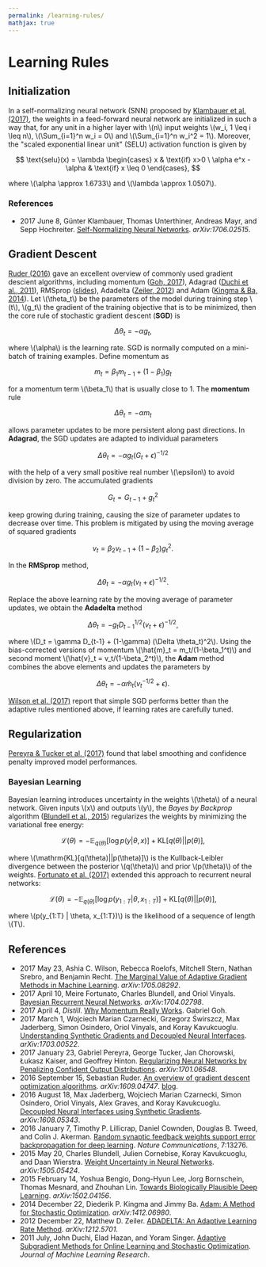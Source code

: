 ```yaml
---
permalink: /learning-rules/
mathjax: true
---
```

# Learning Rules

## Initialization

In a self-normalizing neural network (SNN) proposed by [Klambauer et al. (2017)](https://arxiv.org/abs/1706.02515), the weights in a feed-forward neural network are initialized in such a way that, for any unit in a higher layer with \\(n\\) input weights \\(w_i, 1 \leq i \leq n\\), \\(\Sum_{i=1}^n w_i = 0\\) and \\(\Sum_{i=1}^n w_i^2 = 1\\). Moreover, the "scaled exponential linear unit" (SELU) activation function is given by

$$
\text{selu}(x) = \lambda
  \begin{cases}
    x & \text{if} x>0 \
    \alpha e^x - \alpha & \text{if} x \leq 0
  \end{cases},
$$

where \\(\alpha \approx 1.6733\\) and \\(\lambda \approx 1.0507\\).

### References

* 2017 June 8, Günter Klambauer, Thomas Unterthiner, Andreas Mayr, and Sepp Hochreiter. [Self-Normalizing Neural Networks](https://arxiv.org/abs/1706.02515). *arXiv:1706.02515*.

## Gradient Descent

[Ruder (2016)](https://arxiv.org/abs/1609.04747) gave an excellent overview of commonly used gradient descient algorithms, including momentum ([Goh, 2017](http://distill.pub/2017/momentum/)), Adagrad ([Duchi et al., 2011](http://jmlr.org/papers/v12/duchi11a.html)), RMSprop ([slides](http://www.cs.toronto.edu/~tijmen/csc321/slides/lecture_slides_lec6.pdf)), Adadelta ([Zeiler, 2012](https://arxiv.org/abs/1212.5701)) and Adam ([Kingma & Ba, 2014](https://arxiv.org/abs/1412.06980)). Let \\(\theta_t\\) be the parameters of the model during training step \\(t\\), \\(g_t\\) the gradient of the training objective that is to be minimized, then the core rule of stochastic gradient descent (**SGD**) is

$$
\Delta \theta_t = -\alpha g_t,
$$

where \\(\alpha\\) is the learning rate. SGD is normally computed on a mini-batch of training examples. Define momentum as

$$
m_t = \beta_1 m_{t-1} + (1-\beta_1) g_t
$$

for a momentum term \\(\beta_1\\) that is usually close to 1. The **momentum** rule

$$
\Delta \theta_t = -\alpha m_t
$$

allows parameter updates to be more persistent along past directions. In **Adagrad**, the SGD updates are adapted to individual parameters

$$
\Delta \theta_t = -\alpha g_t (G_t + \epsilon)^{-1/2}
$$

with the help of a very small positive real number \\(\epsilon\\) to avoid division by zero. The accumulated gradients

$$
G_t = G_{t-1} + g_t^2
$$

keep growing during training, causing the size of parameter updates to decrease over time. This problem is mitigated by using the moving average of squared gradients

$$
v_t = \beta_2 v_{t-1} + (1-\beta_2) g_t^2.
$$

In the **RMSprop** method,

$$
\Delta \theta_t = -\alpha g_t (v_t + \epsilon)^{-1/2}.
$$

Replace the above learning rate by the moving average of parameter updates, we obtain the **Adadelta** method

$$
\Delta \theta_t = - g_t D_{t-1}^{1/2} (v_t + \epsilon)^{-1/2},
$$

where \\(D_t = \gamma D_{t-1} + (1-\gamma) (\Delta \theta_t)^2\\). Using the bias-corrected versions of momentum \\(\hat{m}_t = m_t/(1-\beta_1^t)\\) and second moment \\(\hat{v}_t = v_t/(1-\beta_2^t)\\), the **Adam** method combines the above elements and updates the parameters by

$$
\Delta \theta_t = -\alpha \hat{m}_t (v_t^{-1/2} + \epsilon).
$$

[Wilson et al. (2017)](https://arxiv.org/abs/1705.08292) report that simple SGD performs better than the adaptive rules mentioned above, if learning rates are carefully tuned. 

## Regularization

[Pereyra & Tucker et al. (2017)](https://arxiv.org/abs/1701.06548) found that label smoothing and confidence penalty improved model performances.

### Bayesian Learning

Bayesian learning introduces uncertainty in the weights \\(\theta\\) of a neural network. Given inputs \\(x\\) and outputs \\(y\\), the *Bayes by Backprop* algorithm ([Blundell et al., 2015](https://arxiv.org/abs/1505.05424)) regularizes the weights by minimizing the variational free energy:

$$
\mathcal{L}(\theta) = -\mathbb{E}_{q(\theta)} [\log p(y | \theta, x)] + \mathrm{KL}[q(\theta)||p(\theta)],
$$

where \\(\mathrm{KL}[q(\theta)\|\|p(\theta)]\\) is the Kullback-Leibler divergence between the posterior \\(q(\theta)\\) and prior \\(p(\theta)\\) of the weights. [Fortunato et al. (2017)](https://arxiv.org/abs/1704.02798) extended this approach to recurrent neural networks:

$$
\mathcal{L}(\theta) = -\mathbb{E}_{q(\theta)} [\log p(y_{1:T} | \theta, x_{1:T})] + \mathrm{KL}[q(\theta)||p(\theta)],
$$

where \\(p(y_{1:T} \| \theta, x_{1:T})\\) is the likelihood of a sequence of length \\(T\\).

## References

* 2017 May 23, Ashia C. Wilson, Rebecca Roelofs, Mitchell Stern, Nathan Srebro, and Benjamin Recht. [The Marginal Value of Adaptive Gradient Methods in Machine Learning](https://arxiv.org/abs/1705.08292). *arXiv:1705.08292*.
* 2017 April 10, Meire Fortunato, Charles Blundell, and Oriol Vinyals. [Bayesian Recurrent Neural Networks](https://arxiv.org/abs/1704.02798). *arXiv:1704.02798*.
* 2017 April 4, *Distill*. [Why Momentum Really Works](http://distill.pub/2017/momentum/). Gabriel Goh.
* 2017 March 1, Wojciech Marian Czarnecki, Grzegorz Świrszcz, Max Jaderberg, Simon Osindero, Oriol Vinyals, and Koray Kavukcuoglu. [Understanding Synthetic Gradients and Decoupled Neural Interfaces](https://arxiv.org/abs/1703.00522). *arXiv:1703.00522*.
* 2017 January 23, Gabriel Pereyra, George Tucker, Jan Chorowski, Łukasz Kaiser, and Geoffrey Hinton. [Regularizing Neural Networks by Penalizing Confident Output Distributions](https://arxiv.org/abs/1701.06548). *arXiv:1701.06548*.
* 2016 September 15, Sebastian Ruder. [An overview of gradient descent optimization algorithms](https://arxiv.org/abs/1609.04747). *arXiv:1609.04747*. [blog](http://sebastianruder.com/optimizing-gradient-descent/).
* 2016 August 18, Max Jaderberg, Wojciech Marian Czarnecki, Simon Osindero, Oriol Vinyals, Alex Graves, and Koray Kavukcuoglu. [Decoupled Neural Interfaces using Synthetic Gradients](https://arxiv.org/abs/1608.05343). *arXiv:1608.05343*.
* 2016 January 7, Timothy P. Lillicrap, Daniel Cownden, Douglas B. Tweed, and Colin J. Akerman. [Random synaptic feedback weights support error backpropagation for deep learning](http://www.nature.com/articles/ncomms13276). *Nature Communications*, 7:13276.
* 2015 May 20, Charles Blundell, Julien Cornebise, Koray Kavukcuoglu, and Daan Wierstra. [Weight Uncertainty in Neural Networks](https://arxiv.org/abs/1505.05424). *arXiv:1505.05424*.
* 2015 February 14, Yoshua Bengio, Dong-Hyun Lee, Jorg Bornschein, Thomas Mesnard, and Zhouhan Lin. [Towards Biologically Plausible Deep Learning](https://arxiv.org/abs/1502.04156). *arXiv:1502.04156*.
* 2014 December 22, Diederik P. Kingma and Jimmy Ba. [Adam: A Method for Stochastic Optimization](https://arxiv.org/abs/1412.06980). *arXiv:1412.06980*.
* 2012 December 22, Matthew D. Zeiler. [ADADELTA: An Adaptive Learning Rate Method](https://arxiv.org/abs/1212.5701). *arXiv:1212.5701*.
* 2011 July, John Duchi, Elad Hazan, and Yoram Singer. [Adaptive Subgradient Methods for Online Learning and Stochastic Optimization](http://jmlr.org/papers/v12/duchi11a.html). *Journal of Machine Learning Research*.
